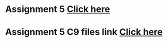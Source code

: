 # Assignment 5 [Click here](https://assignment5-moayadsi.c9users.io/)
# Assignment 5 C9 files link [Click here](https://ide.c9.io/moayadsi/assignment5)
